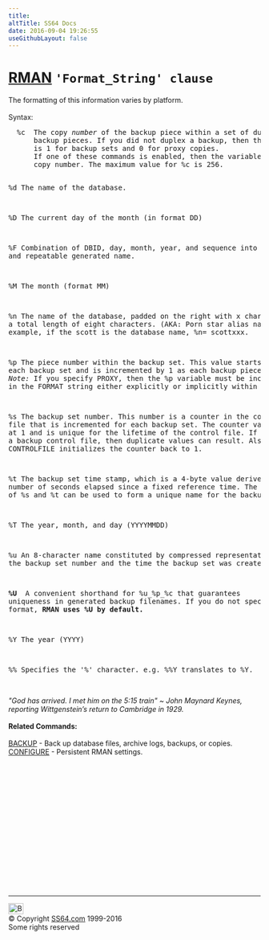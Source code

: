 ```yaml
---
title:
altTitle: SS64 Docs
date: 2016-09-04 19:26:55
useGithubLayout: false
---
```

<!-- #BeginLibraryItem "/Library/head_ora.lbi" --><!-- #EndLibraryItem --><h1><a href="rman.html">RMAN</a> <code>'Format_String' clause</code></h1> 
<p>The formatting of this information varies by platform.<br>
  <br>
  Syntax:</p>
<pre>  %c  The copy <i>number</i> of the backup piece within a set of duplexed
      backup pieces. If you did not duplex a backup, then this variable
      is 1 for backup sets and 0 for proxy copies.
      If one of these commands is enabled, then the variable shows the
      copy number. The maximum value for %c is 256. 

  %d  The name of the database. 

  %D  The current day of the month (in format DD)

  %F  Combination of DBID, day, month, year, and sequence into a unique
      and repeatable generated name. 

  %M  The month (format MM)

  %n  The name of the database, padded on the right with x characters
      to a total length of eight characters. (AKA: Porn star alias name)
      For example, if the scott is the database name, %n= scottxxx. 

  %p  The piece number within the backup set. This value starts at 1
      for each backup set and is incremented by 1 as each backup piece
      is created. <i>Note:</i> If you specify PROXY, then the %p variable must
      be included in the FORMAT string either explicitly or implicitly within %U. 

  %s  The backup set number. This number is a counter in the control file that
      is incremented for each backup set. The counter value starts at 1 and is
      unique for the lifetime of the control file. If you restore a backup
      control file, then duplicate values can result.
      Also, CREATE CONTROLFILE initializes the counter back to 1. 

  %t  The backup set time stamp, which is a 4-byte value derived as the
      number of seconds elapsed since a fixed reference time.
      The combination of %s and %t can be used to form a unique name for
      the backup set. 

  %T  The year, month, and day (YYYYMMDD)

  %u  An 8-character name constituted by compressed representations of
      the backup set number and the time the backup set was created. 

  <b>%U </b> A convenient shorthand for %u_%p_%c that guarantees uniqueness in
      generated backup filenames.
      If you do not specify a format, <b>RMAN uses %U by default. </b>

  %Y  The year (YYYY)

  %%  Specifies the '%' character. e.g. %%Y translates to %Y. </pre>
<p><i><br>
<span class="quote">"God has arrived. I met him on the 5:15 train" ~ John Maynard Keynes, reporting Wittgenstein’s return to Cambridge in 1929.</span></i><br>
    <br>
<b>Related Commands:</b><br>
<a href="rman_backup.html"><br>
BACKUP</a> - Back up database files, archive logs, backups, or copies. <b><br>
</b> <a href="rman_configure.html">CONFIGURE</a> - Persistent RMAN settings.</p><!-- #BeginLibraryItem "/Library/foot_ora.lbi" --><p>
<!-- oracle-footer -->
<ins class="adsbygoogle" style="display:inline-block;width:300px;height:250px" data-ad-client="ca-pub-6140977852749469" data-ad-slot="4275490898"></ins>
<script>
(adsbygoogle = window.adsbygoogle || []).push({});
</script></p>
<hr>
<div id="bl" class="footer"><a href="rman_format_string.html#"><img src="../images/top.png" width="30" height="22" alt="Back to the Top"></a></div>
<div id="br" class="footer, tagline">© Copyright <a href="../index.html">SS64.com</a> 1999-2016<br>
Some rights reserved</div><!-- #EndLibraryItem -->

